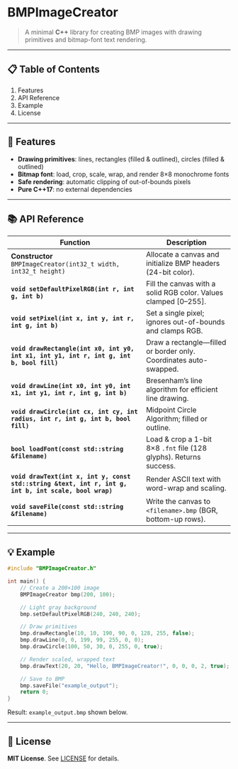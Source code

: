 # BMPImageCreator

> A minimal **C++** library for creating BMP images with drawing primitives and bitmap-font text rendering.

---

## 📋 Table of Contents

1. Features
2. API Reference
3. Example
4. License

---

## 🌟 Features

* **Drawing primitives**: lines, rectangles (filled & outlined), circles (filled & outlined)
* **Bitmap font**: load, crop, scale, wrap, and render 8×8 monochrome fonts
* **Safe rendering**: automatic clipping of out-of-bounds pixels
* **Pure C++17**: no external dependencies

---

## 📚 API Reference

| Function                                                                                              | Description                                                        |
| ----------------------------------------------------------------------------------------------------- | ------------------------------------------------------------------ |
| **Constructor**<br>`BMPImageCreator(int32_t width, int32_t height)`                                   | Allocate a canvas and initialize BMP headers (24-bit color).       |
| **`void setDefaultPixelRGB(int r, int g, int b)`**                                                    | Fill the canvas with a solid RGB color. Values clamped \[0–255].   |
| **`void setPixel(int x, int y, int r, int g, int b)`**                                                | Set a single pixel; ignores out-of-bounds and clamps RGB.          |
| **`void drawRectangle(int x0, int y0, int x1, int y1, int r, int g, int b, bool fill)`**              | Draw a rectangle—filled or border only. Coordinates auto-swapped.  |
| **`void drawLine(int x0, int y0, int x1, int y1, int r, int g, int b)`**                              | Bresenham’s line algorithm for efficient line drawing.             |
| **`void drawCircle(int cx, int cy, int radius, int r, int g, int b, bool fill)`**                     | Midpoint Circle Algorithm; filled or outline.                      |
| **`bool loadFont(const std::string &filename)`**                                                      | Load & crop a 1-bit 8×8 `.fnt` file (128 glyphs). Returns success. |
| **`void drawText(int x, int y, const std::string &text, int r, int g, int b, int scale, bool wrap)`** | Render ASCII text with word-wrap and scaling.                      |
| **`void saveFile(const std::string &filename)`**                                                      | Write the canvas to `<filename>.bmp` (BGR, bottom-up rows).        |

---

## 💡 Example

```cpp
#include "BMPImageCreator.h"

int main() {
    // Create a 200×100 image
    BMPImageCreator bmp(200, 100);

    // Light gray background
    bmp.setDefaultPixelRGB(240, 240, 240);

    // Draw primitives
    bmp.drawRectangle(10, 10, 190, 90, 0, 128, 255, false);
    bmp.drawLine(0, 0, 199, 99, 255, 0, 0);
    bmp.drawCircle(100, 50, 30, 0, 255, 0, true);

    // Render scaled, wrapped text
    bmp.drawText(20, 20, "Hello, BMPImageCreator!", 0, 0, 0, 2, true);

    // Save to BMP
    bmp.saveFile("example_output");
    return 0;
}
```

Result: `example_output.bmp` shown below.

---

## 📄 License

**MIT License**. See [LICENSE](LICENSE) for details.
